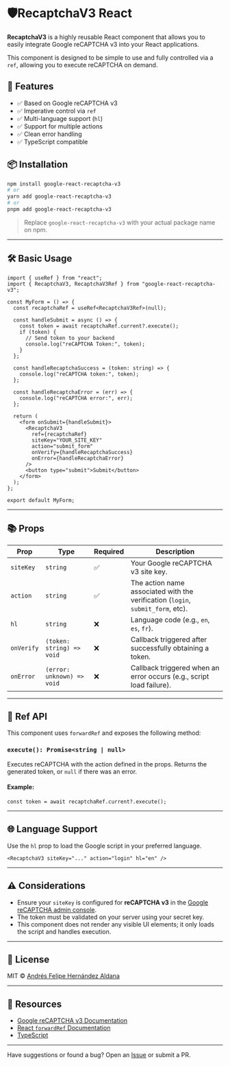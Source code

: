 # 🛡️RecaptchaV3 React

**RecaptchaV3** is a highly reusable React component that allows you to easily integrate Google reCAPTCHA v3 into your React applications.

This component is designed to be simple to use and fully controlled via a `ref`, allowing you to execute reCAPTCHA on demand.

## 🚀 Features

- ✅ Based on Google reCAPTCHA v3
- ✅ Imperative control via `ref`
- ✅ Multi-language support (`hl`)
- ✅ Support for multiple actions
- ✅ Clean error handling
- ✅ TypeScript compatible

## 📦 Installation

```bash
npm install google-react-recaptcha-v3
# or
yarn add google-react-recaptcha-v3
# or
pnpm add google-react-recaptcha-v3

```

> Replace `google-react-recaptcha-v3` with your actual package name on npm.

---

## 🛠️ Basic Usage

```tsx
import { useRef } from "react";
import { RecaptchaV3, RecaptchaV3Ref } from "google-react-recaptcha-v3";

const MyForm = () => {
  const recaptchaRef = useRef<RecaptchaV3Ref>(null);

  const handleSubmit = async () => {
    const token = await recaptchaRef.current?.execute();
    if (token) {
      // Send token to your backend
      console.log("reCAPTCHA Token:", token);
    }
  };

  const handleRecaptchaSuccess = (token: string) => {
    console.log("reCAPTCHA token:", token);
  };

  const handleRecaptchaError = (err) => {
    console.log("reCAPTCHA error:", err);
  };

  return (
    <form onSubmit={handleSubmit}>
      <RecaptchaV3
        ref={recaptchaRef}
        siteKey="YOUR_SITE_KEY"
        action="submit_form"
        onVerify={handleRecaptchaSuccess}
        onError={handleRecaptchaError}
      />
      <button type="submit">Submit</button>
    </form>
  );
};

export default MyForm;
```

---

## 📚 Props

| Prop       | Type                       | Required | Description                                                                     |
| ---------- | -------------------------- | -------- | ------------------------------------------------------------------------------- |
| `siteKey`  | `string`                   | ✅       | Your Google reCAPTCHA v3 site key.                                              |
| `action`   | `string`                   | ✅       | The action name associated with the verification (`login`, `submit_form`, etc). |
| `hl`       | `string`                   | ❌       | Language code (e.g., `en`, `es`, `fr`).                                         |
| `onVerify` | `(token: string) => void`  | ❌       | Callback triggered after successfully obtaining a token.                        |
| `onError`  | `(error: unknown) => void` | ❌       | Callback triggered when an error occurs (e.g., script load failure).            |

---

## 🔁 Ref API

This component uses `forwardRef` and exposes the following method:

### `execute(): Promise<string | null>`

Executes reCAPTCHA with the action defined in the props. Returns the generated token, or `null` if there was an error.

#### Example:

```tsx
const token = await recaptchaRef.current?.execute();
```

---

## 🌐 Language Support

Use the `hl` prop to load the Google script in your preferred language.

```tsx
<RecaptchaV3 siteKey="..." action="login" hl="en" />
```

---

## ⚠️ Considerations

- Ensure your `siteKey` is configured for **reCAPTCHA v3** in the [Google reCAPTCHA admin console](https://www.google.com/recaptcha/admin).
- The token must be validated on your server using your secret key.
- This component does not render any visible UI elements; it only loads the script and handles execution.

---

## 🧾 License

MIT © [Andrés Felipe Hernández Aldana](https://github.com/AndresH11)

---

## 🧠 Resources

- [Google reCAPTCHA v3 Documentation](https://developers.google.com/recaptcha/docs/v3)
- [React `forwardRef` Documentation](https://reactjs.org/docs/forwarding-refs.html)
- [TypeScript](https://www.typescriptlang.org/)

---

Have suggestions or found a bug? Open an [Issue](https://github.com/AndresH11/google-react-recaptcha-v3/issues) or submit a PR.
